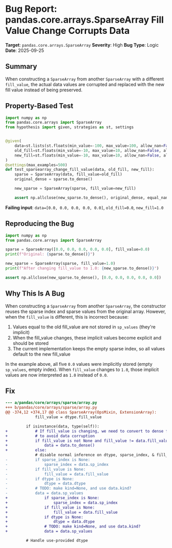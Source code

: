 # Bug Report: pandas.core.arrays.SparseArray Fill Value Change Corrupts Data

**Target**: `pandas.core.arrays.SparseArray`
**Severity**: High
**Bug Type**: Logic
**Date**: 2025-09-25

## Summary

When constructing a `SparseArray` from another `SparseArray` with a different `fill_value`, the actual data values are corrupted and replaced with the new fill value instead of being preserved.

## Property-Based Test

```python
import numpy as np
from pandas.core.arrays import SparseArray
from hypothesis import given, strategies as st, settings


@given(
    data=st.lists(st.floats(min_value=-100, max_value=100, allow_nan=False, allow_infinity=False), min_size=5, max_size=50),
    old_fill=st.floats(min_value=-10, max_value=10, allow_nan=False, allow_infinity=False),
    new_fill=st.floats(min_value=-10, max_value=10, allow_nan=False, allow_infinity=False)
)
@settings(max_examples=500)
def test_sparsearray_change_fill_value(data, old_fill, new_fill):
    sparse = SparseArray(data, fill_value=old_fill)
    original_dense = sparse.to_dense()

    new_sparse = SparseArray(sparse, fill_value=new_fill)

    assert np.allclose(new_sparse.to_dense(), original_dense, equal_nan=True, rtol=1e-10)
```

**Failing input**: `data=[0.0, 0.0, 0.0, 0.0, 0.0]`, `old_fill=0.0`, `new_fill=1.0`

## Reproducing the Bug

```python
import numpy as np
from pandas.core.arrays import SparseArray

sparse = SparseArray([0.0, 0.0, 0.0, 0.0, 0.0], fill_value=0.0)
print(f"Original: {sparse.to_dense()}")

new_sparse = SparseArray(sparse, fill_value=1.0)
print(f"After changing fill_value to 1.0: {new_sparse.to_dense()}")

assert np.allclose(new_sparse.to_dense(), [0.0, 0.0, 0.0, 0.0, 0.0])
```

## Why This Is A Bug

When constructing a `SparseArray` from another `SparseArray`, the constructor reuses the sparse index and sparse values from the original array. However, when the `fill_value` is different, this is incorrect because:

1. Values equal to the old fill_value are not stored in `sp_values` (they're implicit)
2. When the fill_value changes, these implicit values become explicit and should be stored
3. The current implementation keeps the empty sparse index, so all values default to the new fill_value

In the example above, all five `0.0` values were implicitly stored (empty `sp_values`, empty index). When `fill_value` changes to `1.0`, those implicit values are now interpreted as `1.0` instead of `0.0`.

## Fix

```diff
--- a/pandas/core/arrays/sparse/array.py
+++ b/pandas/core/arrays/sparse/array.py
@@ -374,12 +374,17 @@ class SparseArray(OpsMixin, ExtensionArray):
             fill_value = dtype.fill_value

         if isinstance(data, type(self)):
+            # If fill_value is changing, we need to convert to dense first
+            # to avoid data corruption
+            if fill_value is not None and fill_value != data.fill_value:
+                data = data.to_dense()
+            else:
             # disable normal inference on dtype, sparse_index, & fill_value
-            if sparse_index is None:
-                sparse_index = data.sp_index
-            if fill_value is None:
-                fill_value = data.fill_value
-            if dtype is None:
-                dtype = data.dtype
-            # TODO: make kind=None, and use data.kind?
-            data = data.sp_values
+                if sparse_index is None:
+                    sparse_index = data.sp_index
+                if fill_value is None:
+                    fill_value = data.fill_value
+                if dtype is None:
+                    dtype = data.dtype
+                # TODO: make kind=None, and use data.kind?
+                data = data.sp_values

         # Handle use-provided dtype
```